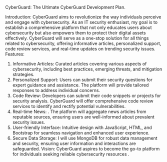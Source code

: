 CyberGuard: The Ultimate CyberGuard Development Plan.

Introduction:
CyberGuard aims to revolutionize the way individuals perceive and engage with cybersecurity. As an IT security enthusiast, my goal is to establish a comprehensive platform that not only educates users about cybersecurity but also empowers them to protect their digital assets effectively. CyberGuard will serve as a one-stop solution for all things related to cybersecurity, offering informative articles, personalized support, code review services, and real-time updates on trending security issues.
Features:
1. Informative Articles: Curated articles covering various aspects of cybersecurity, including best practices, emerging threats, and mitigation strategies.
2. Personalized Support: Users can submit their security questions for expert guidance and assistance. The platform will provide tailored responses to address individual concerns.
3. Code Review: Developers can submit their code snippets or projects for security analysis. CyberGuard will offer comprehensive code review services to identify and rectify potential vulnerabilities.
4. Real-time News: . The platform will aggregate news articles from reputable sources, ensuring users are well-informed about prevalent security issues.
5. User-friendly Interface: Intuitive design with JavaScript, HTML, and Bootstrap for seamless navigation and enhanced user experience.
6. Secure Data Storage: I will use MongoDB for robust data management and security, ensuring user information and interactions are safeguarded.
Vision:
CyberGuard aspires to become the go-to platform for individuals seeking reliable cybersecurity resources .

